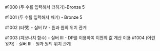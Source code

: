 #1000 (두 수를 입력해서 더하기)-Bronze 5

#1001 (두 수를 입력해서 빼기) - Bronze 5

#1002 (터렛) - 실버 IV
         - 원과 원의 위치 관계
	 
#1003 (피보나치 함수) - 실버 III
	- DP를 이용하여 이전의 값 계산 이용
#1004 (어린 왕자) - 실버 III
	- 원과 원의 위치 관계
